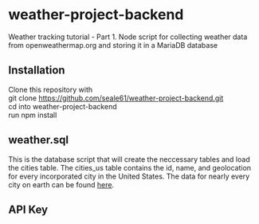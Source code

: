 # weather-project-backend
Weather tracking tutorial - Part 1. Node script for collecting weather data from openweathermap.org and storing it in a MariaDB database  

## Installation
Clone this repository with  
git clone <https://github.com/seale61/weather-project-backend.git>  
cd into weather-project-backend  
run npm install  
  
## weather.sql
This is the database script that will create the neccessary tables and load the cities table. The cities_us table contains the id, name, and geolocation for every incorporated city in the United States. The data for nearly every city on earth can be found [here](http://bulk.openweathermap.org/sample/city.list.json.gz).  

## API Key
